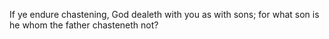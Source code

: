 If ye endure chastening, God dealeth with you as with sons; for what son is he whom the father chasteneth not?
